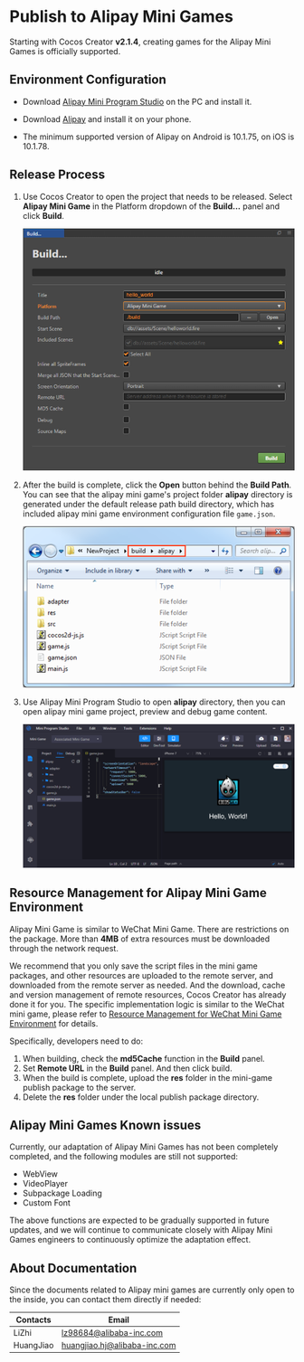 # Publish to Alipay Mini Games

Starting with Cocos Creator **v2.1.4**, creating games for the Alipay Mini Games is officially supported.

## Environment Configuration

- Download [Alipay Mini Program Studio](https://render.alipay.com/p/f/fd-jwq8nu2a/pages/home/index.html) on the PC and install it.

- Download [Alipay](https://mobile.alipay.com/index.htm) and install it on your phone.

- The minimum supported version of Alipay on Android is 10.1.75, on iOS is 10.1.78.

## Release Process

1. Use Cocos Creator to open the project that needs to be released. Select **Alipay Mini Game** in the Platform dropdown of the **Build...** panel and click **Build**.

    ![](./publish-alipay-mini-games/build_option.png)

2. After the build is complete, click the **Open** button behind the **Build Path**. You can see that the alipay mini game's project folder **alipay** directory is generated under the default release path build directory, which has included alipay mini game environment configuration file `game.json`.

    ![](./publish-alipay-mini-games/build.png)

3. Use Alipay Mini Program Studio to open **alipay** directory, then you can open alipay mini game project, preview and debug game content.

    ![](./publish-alipay-mini-games/preview.png)

## Resource Management for Alipay Mini Game Environment

Alipay Mini Game is similar to WeChat Mini Game. There are restrictions on the package. More than **4MB** of extra resources must be downloaded through the network request.

We recommend that you only save the script files in the mini game packages, and other resources are uploaded to the remote server, and downloaded from the remote server as needed. And the download, cache and version management of remote resources, Cocos Creator has already done it for you. The specific implementation logic is similar to the WeChat mini game, please refer to [Resource Management for WeChat Mini Game Environment](./publish-wechatgame.md#resource-management-for-wechat-mini-game-environment) for details.

Specifically, developers need to do:

1. When building, check the **md5Cache** function in the **Build** panel.
2. Set **Remote URL** in the **Build** panel. And then click build.
3. When the build is complete, upload the **res** folder in the mini-game publish package to the server.
4. Delete the **res** folder under the local publish package directory.

## Alipay Mini Games Known issues

Currently, our adaptation of Alipay Mini Games has not been completely completed, and the following modules are still not supported:

- WebView
- VideoPlayer
- Subpackage Loading
- Custom Font

The above functions are expected to be gradually supported in future updates, and we will continue to communicate closely with Alipay Mini Games engineers to continuously optimize the adaptation effect.

## About Documentation

Since the documents related to Alipay mini games are currently only open to the inside, you can contact them directly if needed:

| Contacts | Email |
| ----- | ----- |
| LiZhi | lz98684@alibaba-inc.com      |
| HuangJiao | huangjiao.hj@alibaba-inc.com |
